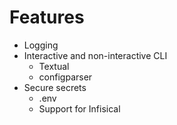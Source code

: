 # Features
- Logging
- Interactive and non-interactive CLI
    - Textual
    - configparser
- Secure secrets
    - .env
    - Support for Infisical

